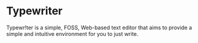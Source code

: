 # Typewriter

Typewr!ter is a simple, FOSS, Web-based text editor that aims to provide a simple and intuitive environment for you to just write.
